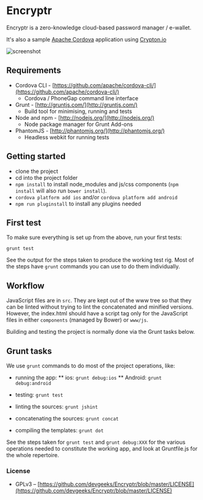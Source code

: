 Encryptr
========

Encryptr is a zero-knowledge cloud-based password manager / e-wallet. 

It's also a sample [Apache Cordova](http://cordova.apache.org/) application using [Crypton.io](https://github.com/SpiderOak/crypton)

![screenshot](http://f.cl.ly/items/2n1r3V1D0L3k3p1q2T2O/encryptr-screenshot.png)

## Requirements

- Cordova CLI - [https://github.com/apache/cordova-cli/](https://github.com/apache/cordova-cli/)
	- Cordova / PhoneGap command line interface
- Grunt - [http://gruntjs.com/](http://gruntjs.com/)
	- Build tool for minimising, running and tests
- Node and npm - [http://nodejs.org/](http://nodejs.org/)
	- Node package manager for Grunt Add-ons
- PhantomJS - [http://phantomjs.org/](http://phantomjs.org/)
	- Headless webkit for running tests

## Getting started

- clone the project
- cd into the project folder
- `npm install` to install node_modules and js/css components (`npm install` will also run `bower install`).
- `cordova platform add ios` and/or `cordova platform add android`
- `npm run pluginstall` to install any plugins needed

## First test

To make sure everything is set up from the above, run your first tests:

   `grunt test`

See the output for the steps taken to produce the working test rig. Most of the steps have `grunt` commands you can use to do them individually.

## Workflow

JavaScript files are in `src`. They are kept out of the www tree so that they can be linted without trying to lint the concatenated and minified versions. However, the index.html should have a script tag only for the JavaScript files in either `components` (managed by Bower) or `www/js`.

Building and testing the project is normally done via the Grunt tasks below.

## Grunt tasks

We use `grunt` commands to do most of the project operations, like:

* running the app:
** ios: `grunt debug:ios`
** Android: `grunt debug:android`

* testing: `grunt test`
* linting the sources: `grunt jshint`
* concatenating the sources: `grunt concat`
* compiling the templates: `grunt dot`

See the steps taken for `grunt test` and `grunt debug:XXX` for the various operations needed to constitute the working app, and look at Gruntfile.js for the whole repertoire.


### License
- GPLv3 – [https://github.com/devgeeks/Encryptr/blob/master/LICENSE](https://github.com/devgeeks/Encryptr/blob/master/LICENSE)
